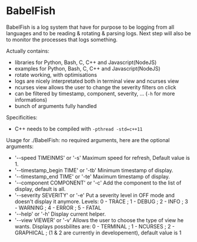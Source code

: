 # BabelFish
BabelFish is a log system that have for purpose to be logging from all languages and to be reading &amp; rotating &amp; parsing logs. Next step will also be to monitor the processes that logs something.

Actually contains:
- libraries for Python, Bash, C, C++ and Javascript(NodeJS)
- examples for Python, Bash, C, C++ and Javascript(NodeJS)
- rotate working, with optimisations
- logs are nicely interpretated both in terminal view and ncurses view
- ncurses view allows the user to change the severity filters on click
- can be filtered by timestamp, component, severity, ... (`-h` for more informations)
- bunch of arguments fully handled

Specificities:
- C++ needs to be compiled with `-pthread -std=c++11`

Usage for ./BabelFish:
no required arguments, here are the optional arguments:
- '--speed TIMEINMS' or '-s' Maximum speed for refresh, Default value is 1.
- '--timestamp_begin TIME' or '-tb' Minimum timestamp of display.
- '--timestamp_end TIME' or '-te' Maximum timestamp of display.
- '--component COMPONENT' or '-c' Add the component to the list of display, default is all.
- '--severity SEVERITY' or '-e' Put a severity level in OFF mode and doesn't display it anymore.
Levels: 0 - TRACE ; 1 - DEBUG ; 2 - INFO ; 3 - WARNING ; 4 - ERROR ; 5 - FATAL
- '--help' or '-h' Display current helper.
- '--view VIEWER' or '-v' Allows the user to choose the type of view he wants.
Displays possbilites are: 0 - TERMINAL ; 1 - NCURSES ; 2 - GRAPHICAL ; (1 & 2 are currently in developement), default value is 1
